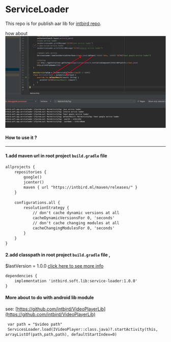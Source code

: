 ServiceLoader
========

This repo is for publish aar lib for  [intbird repo](https://intbird.ml/maven/releases/).

how about
![intbird](./images/intbird.png)

#### How to use it ? 

--------
#### 1.add maven url in root project `build.gradle` file
```
allprojects {
    repositories {
        google()
        jcenter()
        maven { url "https://intbird.ml/maven/releases/" }
    }

    configurations.all {
        resolutionStrategy {
            // don't cache dynamic versions at all
            cacheDynamicVersionsFor 0, 'seconds'
            // don't cache changing modules at all
            cacheChangingModulesFor 0, 'seconds'
        }
    }
}
```

#### 2.add classpath in root project `build.gradle` file ,
$lastVersion = 1.0.0 [click here to see more info](CHANGELOG.md)  

```
dependencies {
    implementation 'intbird.soft.lib:service-loader:1.0.0'
}
```


#### More about to do with android lib module

see: [https://github.com/intbird/VideoPlayerLib](https://github.com/intbird/VideoPlayerLib)

```
 var path = "$video path"
 ServicesLoader.load(IVideoPlayer::class.java)?.startActivity(this, arrayListOf(path,path,path), defaultStartIndex=0)
```
